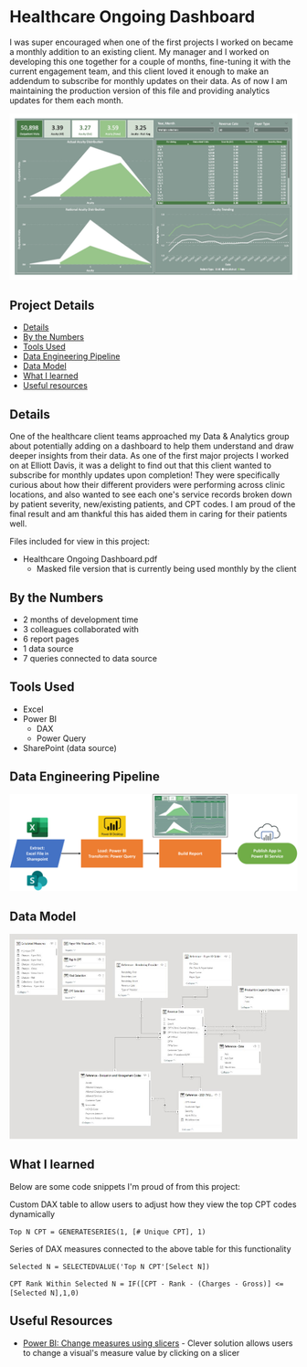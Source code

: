 # Healthcare Ongoing Dashboard

I was super encouraged when one of the first projects I worked on became a monthly addition to an existing client. My manager and I worked on developing this one together for a couple of months, fine-tuning it with the current engagement team, and this client loved it enough to make an addendum to subscribe for monthly updates on their data. As of now I am maintaining the production version of this file and providing analytics updates for them each month.

!["Report"](./Healthcare%20Ongoing%20Dashboard.jpg)

## Project Details
- [Details](#details)
- [By the Numbers](#by-the-numbers)
- [Tools Used](#tools-used)
- [Data Engineering Pipeline](#data-engineering-pipeline)
- [Data Model](#data-model)
- [What I learned](#what-i-learned)
- [Useful resources](#useful-resources)

## Details

One of the healthcare client teams approached my Data & Analytics group about potentially adding on a dashboard to help them understand and draw deeper insights from their data. As one of the first major projects I worked on at Elliott Davis, it was a delight to find out that this client wanted to subscribe for monthly updates upon completion! They were specifically curious about how their different providers were performing across clinic locations, and also wanted to see each one's service records broken down by patient severity, new/existing patients, and CPT codes. I am proud of the final result and am thankful this has aided them in caring for their patients well.

Files included for view in this project:
- Healthcare Ongoing Dashboard.pdf
  - Masked file version that is currently being used monthly by the client

## By the Numbers

- 2 months of development time
- 3 colleagues collaborated with
- 6 report pages
- 1 data source
- 7 queries connected to data source

## Tools Used

- Excel
- Power BI
  - DAX
  - Power Query
- SharePoint (data source)

## Data Engineering Pipeline

!["Pipeline"](./Healthcare%20Ongoing%20Dashboard%20Pipeline.png)

## Data Model

!["Data Model"](./Healthcare%20Ongoing%20Dashboard%20Data%20Model.JPG)

## What I learned

Below are some code snippets I'm proud of from this project:

Custom DAX table to allow users to adjust how they view the top CPT codes dynamically
```DAX
Top N CPT = GENERATESERIES(1, [# Unique CPT], 1)
```

Series of DAX measures connected to the above table for this functionality
```DAX
Selected N = SELECTEDVALUE('Top N CPT'[Select N])
```

```DAX
CPT Rank Within Selected N = IF([CPT - Rank - (Charges - Gross)] <= [Selected N],1,0)
```

## Useful Resources

- [Power BI: Change measures using slicers](https://www.youtube.com/watch?v=gYbGNeYD4OY) - Clever solution allows users to change a visual's measure value by clicking on a slicer